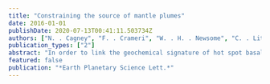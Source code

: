 ```yaml
---
title: "Constraining the source of mantle plumes"
date: 2016-01-01
publishDate: 2020-07-13T00:41:11.503734Z
authors: ["N. . Cagney", "F. . Crameri", "W. . H. . Newsome", "C. . Lithgow-Bertelloni", "A. . Cotel", "S. . R. . Hart", "J. . A. . Whitehead"]
publication_types: ["2"]
abstract: "In order to link the geochemical signature of hot spot basalts to Earth's deep interior, it is first necessary to understand how plumes sample different regions of the mantle. Here, we investigate the relative amounts of deep and shallow mantle material that are entrained by an ascending plume and constrain its source region. The plumes are generated in a viscous syrup using an isolated heater for a range of Rayleigh numbers. The velocity fields are measured using stereoscopic Particle-Image Velocimetry, and the concept of the 'vortex ring bubble' is used to provide an objective definition of the plume geometry. Using this plume geometry, the plume composition can be analysed in terms of the proportion of material that has been entrained from different depths. We show that the plume composition can be well described using a simple empirical relationship, which depends only on a single parameter, the sampling coefficient, s(c). High-s(c) plumes are composed of material which originated from very deep in the fluid domain, while low-s(c) plumes contain material entrained from a range of depths. The analysis is also used to show that the geometry of the plume can be described using a similarity solution, in agreement with previous studies. Finally, numerical simulations are used to vary both the Rayleigh number and viscosity contrast independently. The simulations allow us to predict the value of the sampling coefficient for mantle plumes; we find that as a plume reaches the lithosphere, 90% of its composition has been derived from the lowermost 260-750 km in the mantle, and negligible amounts are derived from the shallow half of the lower mantle. This result implies that isotope geochemistry cannot provide direct information about this unsampled region, and that the various known geochemical reservoirs must lie in the deepest few hundred kilometres of the mantle. (C) 2015 The Authors. Published by Elsevier B.V."
featured: false
publication: "*Earth Planetary Science Lett.*"
---
```


